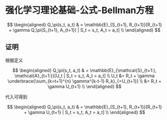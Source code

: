# 强化学习理论基础-公式-Bellman方程

$$
\begin{aligned}
Q_\pi(s_t, a_t) & = \mathbb{E}_{S_{t+1}, R_{t+1}}[R_{t+1} + \gamma Q_\pi(S_{t+1}, A_{t+1}) | S_t = s_t, A_t = a_t] \\
\end{aligned}
$$

## 证明

根据定义

$$
\begin{aligned}
Q_\pi(s_t, a_t) & = \mathbb{E}_{\mathcal{S}_{t+1:}, \mathcal{A}_{t+1:}}[U_t | S_t = s_t, A_t = a_t] \\
U_t &= R_t + \gamma \underbrace{\sum_{k=t+1}^{n} \gamma^{k-t-1} R_k}_{=U_{t+1}} \\
&= R_t + \gamma U_{t+1} \\
\end{aligned}
$$

代入可得到

$$
\begin{aligned}
Q_\pi(s_t, a_t) & = \mathbb{E}_{S_{t+1}, R_{t+1}}[R_{t+1} + \gamma U_{t+1} | S_t = s_t, A_t = a_t] \\
\end{aligned}
$$